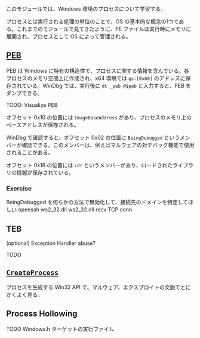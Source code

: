 このモジュールでは、Windows 環境のプロセスについて学習する。

プロセスとは実行される処理の単位のことで、OS の基本的な概念の1つである。これまでのモジュールで見てきたように、PE ファイルは実行時にメモリに展開され、プロセスとして OS によって管理される。

## [PEB](https://www.ired.team/miscellaneous-reversing-forensics/windows-kernel-internals/exploring-process-environment-block)
PEB は Windows に特有の構造体で、プロセスに関する情報を含んでいる。各プロセスのメモリ空間上に作成され、x64 環境では `gs:[0x60]` のアドレスに保存されている。WinDbg では、実行後に `dt _peb @$peb` と入力すると、PEB をダンプできる。

TODO: Visualize PEB

オフセット 0x10 の位置には `ImageBaseAddress` があり、プロセスのメモリ上のベースアドレスが保存される。

WinDbg で確認すると、オフセット 0x02 の位置に `BeingDebugged` というメンバーが確認できる。このメンバーは、例えばマルウェアの対デバッグ機能で使用されることがある。

オフセット 0x18 の位置には `Ldr` というメンバーがあり、ロードされたライブラリの情報が保存されている。

### Exercise
BeingDebugged を何らかの方法で無効化して、接続先のドメインを特定してほしい
openssh
ws2_32.dll
ws2_32.dll recv TCP conn

## TEB
(optional) Exception Handler abuse?

TODO

## [`CreateProcess`](https://learn.microsoft.com/en-us/windows/win32/api/processthreadsapi/nf-processthreadsapi-createprocessa)
プロセスを生成する Win32 API で、マルウェア、エクスプロイトの文脈でとにかくよく見る。

## Process Hollowing

TODO
Windows.h
ターゲットの実行ファイル
